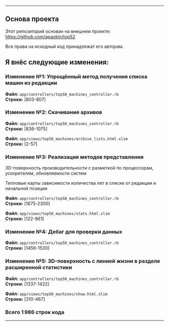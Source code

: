 
----------------------------------------------------------------------
## Основа проекта
Этот репозиторий основан на внешнем проекте: https://github.com/apaokin/top52

Все права на исходный код принадлежат его авторам.



## Я внёс следующие изменения:
### Изменение №1: Упрощённый метод получения списка машин из редакции

**Файл:** `app/controllers/top50_machines_controller.rb`  
**Строки:** [803-807]

### Изменение №2: Скачивание архивов

**Файл:** `app/controllers/top50_machines_controller.rb`  
**Строки:** [836-1075]

**Файл:** `app/views/top50_machines/archive_lists.html.slim`  
**Строки:** [2-57]

### Изменение №3: Реализация методов представления
3D-поверхность производительности с разметкой по процессорам, ускорителям, обновляемости систем

Тепловые карты зависимости количества лет в списке от редакции и начальной позиции

**Файл:** `app/controllers/top50_machines_controller.rb`  
**Строки:** [1675-2300]

**Файл:** `app/views/top50_machines/stats.html.slim`  
**Строки:** [122-861]

### Изменение №4: Дебаг для проверки данных

**Файл:** `app/controllers/top50_machines_controller.rb`  
**Строки:** [1456-1530]

### Изменение №5: 3D-поверхность с линией жизни в разделе расширенной статистики

**Файл:** `app/controllers/top50_machines_controller.rb`  
**Строки:** [1337-1422]

**Файл:** `app/views/top50_machines/show.html.slim`  
**Строки:** [310-467]

### Всего 1 986 строк кода

----------------------------------------------------------------------

